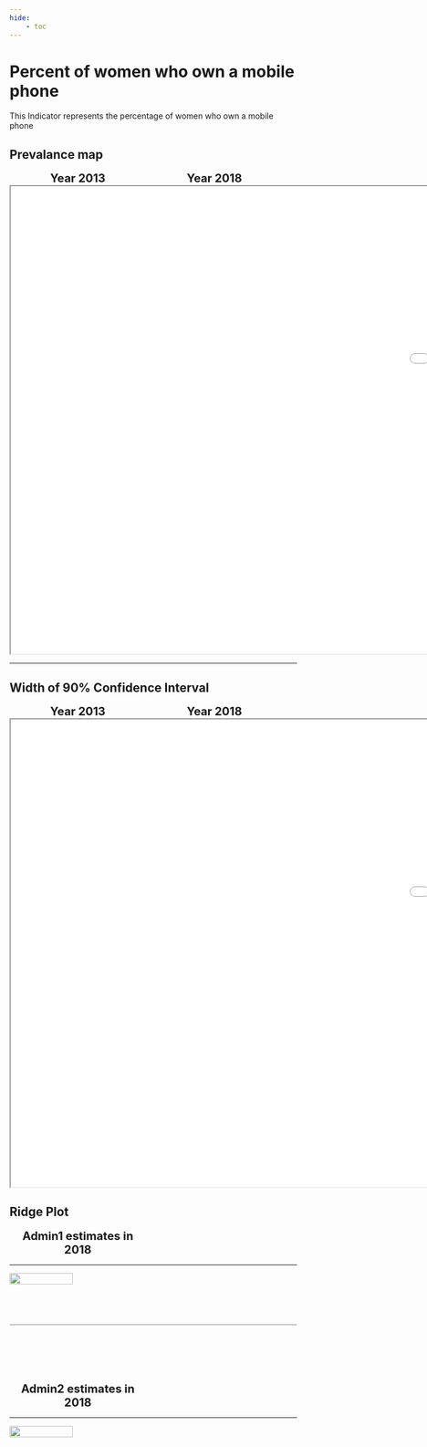 ```yaml
---
hide:
    - toc
---
```

# Percent of women who own a mobile phone

This Indicator represents the percentage of women who own a mobile phone

## Prevalance map

<div style="width: 95%; display:grid; grid-template-columns: repeat(2, 1fr); gap: 0px; text-align:center; font-weight:bold;x">
  <div style="font-size: 20px">Year 2013</div>
  <div style="font-size: 20px">Year 2018</div>
</div>

<iframe src="../../../assets/images/NGA/CO_MOBB_W_MOB_detail.html" style = "width: 2000px; height: 820px"></iframe>

---

## Width of 90% Confidence Interval

<div style="width: 95%; display:grid; grid-template-columns: repeat(2, 1fr); gap: 0px; text-align:center; font-weight:bold;x">
  <div style="font-size: 20px">Year 2013</div>
  <div style="font-size: 20px">Year 2018</div>
</div>

<iframe src="../../../assets/images/NGA/CO_MOBB_W_MOB_detail_ci.html" style = "width: 2000px; height: 820px"></iframe>


## Ridge Plot

<div style="width: 95%; display:grid; grid-template-columns: repeat(2, 1fr); gap: 0px; text-align:center; font-weight:bold;x">
  <div style="font-size: 20px">Admin1 estimates in 2018</div>
</div>

---

<div style="display: flex">
<img src="../../../assets/images/NGA/CO_MOBB_W_MOB_ridge_adm1.png", style = "width: 47%;">

</div>

<hr style="height: 1px; background-color: #8c8c8cff; border: none; margin: 20px 0; margin-bottom: 100px; margin-top: 70px;">


<div style="width: 95%; display:grid; grid-template-columns: repeat(2, 1fr); gap: 0px; text-align:center; font-weight:bold;x">
  <div style="font-size: 20px">Admin2 estimates in 2018</div>
</div>

---

<div style="display: flex">
<img src="../../../assets/images/NGA/CO_MOBB_W_MOB_ridge_adm2.png", style = "width: 47%">

</div>